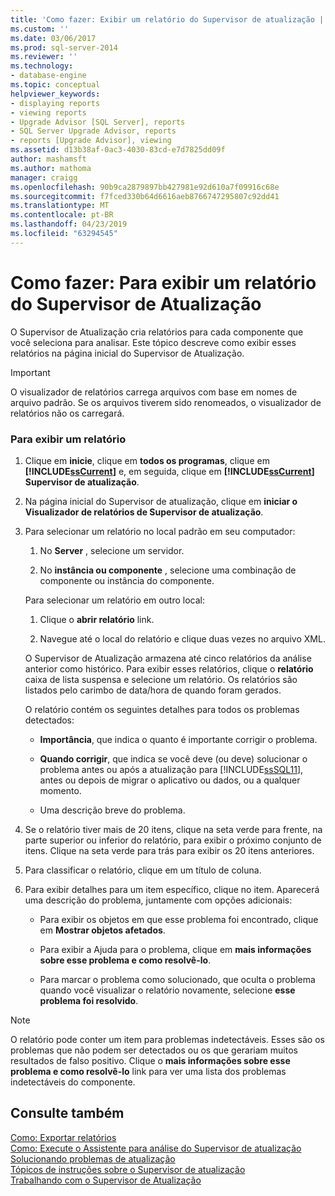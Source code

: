 ```yaml
---
title: 'Como fazer: Exibir um relatório do Supervisor de atualização | Microsoft Docs'
ms.custom: ''
ms.date: 03/06/2017
ms.prod: sql-server-2014
ms.reviewer: ''
ms.technology:
- database-engine
ms.topic: conceptual
helpviewer_keywords:
- displaying reports
- viewing reports
- Upgrade Advisor [SQL Server], reports
- SQL Server Upgrade Advisor, reports
- reports [Upgrade Advisor], viewing
ms.assetid: d13b38af-0ac3-4030-83cd-e7d7825dd09f
author: mashamsft
ms.author: mathoma
manager: craigg
ms.openlocfilehash: 90b9ca2879897bb427981e92d610a7f09916c68e
ms.sourcegitcommit: f7fced330b64d6616aeb8766747295807c92dd41
ms.translationtype: MT
ms.contentlocale: pt-BR
ms.lasthandoff: 04/23/2019
ms.locfileid: "63294545"
---
```

# <a name="how-to-view-an-upgrade-advisor-report"></a>Como fazer: Para exibir um relatório do Supervisor de Atualização
  O Supervisor de Atualização cria relatórios para cada componente que você seleciona para analisar. Este tópico descreve como exibir esses relatórios na página inicial do Supervisor de Atualização.  
  
> [!IMPORTANT]  
>  O visualizador de relatórios carrega arquivos com base em nomes de arquivo padrão. Se os arquivos tiverem sido renomeados, o visualizador de relatórios não os carregará.  
  
### <a name="to-view-a-report"></a>Para exibir um relatório  
  
1.  Clique em **inicie**, clique em **todos os programas**, clique em **[!INCLUDE[ssCurrent](../../includes/sscurrent-md.md)]** e, em seguida, clique em  **[!INCLUDE[ssCurrent](../../includes/sscurrent-md.md)] Supervisor de atualização**.  
  
2.  Na página inicial do Supervisor de atualização, clique em **iniciar o Visualizador de relatórios de Supervisor de atualização**.  
  
3.  Para selecionar um relatório no local padrão em seu computador:  
  
    1.  No **Server** , selecione um servidor.  
  
    2.  No **instância ou componente** , selecione uma combinação de componente ou instância do componente.  
  
     Para selecionar um relatório em outro local:  
  
    1.  Clique o **abrir relatório** link.  
  
    2.  Navegue até o local do relatório e clique duas vezes no arquivo XML.  
  
     O Supervisor de Atualização armazena até cinco relatórios da análise anterior como histórico. Para exibir esses relatórios, clique o **relatório** caixa de lista suspensa e selecione um relatório. Os relatórios são listados pelo carimbo de data/hora de quando foram gerados.  
  
     O relatório contém os seguintes detalhes para todos os problemas detectados:  
  
    -   **Importância**, que indica o quanto é importante corrigir o problema.  
  
    -   **Quando corrigir**, que indica se você deve (ou deve) solucionar o problema antes ou após a atualização para [!INCLUDE[ssSQL11](../../includes/sssql11-md.md)], antes ou depois de migrar o aplicativo ou dados, ou a qualquer momento.  
  
    -   Uma descrição breve do problema.  
  
4.  Se o relatório tiver mais de 20 itens, clique na seta verde para frente, na parte superior ou inferior do relatório, para exibir o próximo conjunto de itens. Clique na seta verde para trás para exibir os 20 itens anteriores.  
  
5.  Para classificar o relatório, clique em um título de coluna.  
  
6.  Para exibir detalhes para um item específico, clique no item. Aparecerá uma descrição do problema, juntamente com opções adicionais:  
  
    -   Para exibir os objetos em que esse problema foi encontrado, clique em **Mostrar objetos afetados**.  
  
    -   Para exibir a Ajuda para o problema, clique em **mais informações sobre esse problema e como resolvê-lo**.  
  
    -   Para marcar o problema como solucionado, que oculta o problema quando você visualizar o relatório novamente, selecione **esse problema foi resolvido**.  
  
> [!NOTE]  
>  O relatório pode conter um item para problemas indetectáveis. Esses são os problemas que não podem ser detectados ou os que gerariam muitos resultados de falso positivo. Clique o **mais informações sobre esse problema e como resolvê-lo** link para ver uma lista dos problemas indetectáveis do componente.  
  
## <a name="see-also"></a>Consulte também  
 [Como: Exportar relatórios](../../../2014/sql-server/install/how-to-export-reports.md)   
 [Como: Execute o Assistente para análise do Supervisor de atualização](../../../2014/sql-server/install/how-to-run-the-upgrade-advisor-analysis-wizard.md)   
 [Solucionando problemas de atualização](../../../2014/sql-server/install/resolving-upgrade-issues.md)   
 [Tópicos de instruções sobre o Supervisor de atualização](../../../2014/sql-server/install/upgrade-advisor-how-to-topics.md)   
 [Trabalhando com o Supervisor de Atualização](../../../2014/sql-server/install/working-with-upgrade-advisor.md)  
  
  
